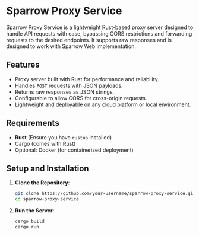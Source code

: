 # Sparrow Proxy Service

Sparrow Proxy Service is a lightweight Rust-based proxy server designed to handle API requests with ease, bypassing CORS restrictions and forwarding requests to the desired endpoints. It supports raw responses and is designed to work with Sparrow Web implementation.

## Features

- Proxy server built with Rust for performance and reliability.
- Handles `POST` requests with JSON payloads.
- Returns raw responses as JSON strings.
- Configurable to allow CORS for cross-origin requests.
- Lightweight and deployable on any cloud platform or local environment.

## Requirements

- **Rust** (Ensure you have `rustup` installed)
- Cargo (comes with Rust)
- Optional: Docker (for containerized deployment)

## Setup and Installation

1. **Clone the Repository**:

   ```bash
   git clone https://github.com/your-username/sparrow-proxy-service.git
   cd sparrow-proxy-service
   ```

2. **Run the Server**:
   ```bash
   cargo build
   cargo run
   ```
